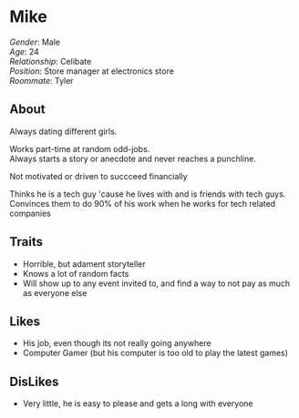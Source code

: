 Mike
======
  
*Gender*: Male  
*Age*: 24  
*Relationship*: Celibate  
*Position*: Store manager at electronics store  
*Roommate*: Tyler

About
------
Always dating different girls.

Works part-time at random odd-jobs.  
Always starts a story or anecdote and never reaches a punchline.
  
Not motivated or driven to succceed financially
  
Thinks he is a tech guy 'cause he lives with and is friends with tech guys. Convinces them to do 90% of his work when he works for tech related companies
 
Traits
------  
+ Horrible, but adament storyteller
+ Knows a lot of random facts
+ Will show up to any event invited to, and find a way to not pay as much as everyone else

  
Likes
------
+ His job, even though its not really going anywhere
+ Computer Gamer (but his computer is too old to play the latest games)
  
  
DisLikes
---------
+ Very little, he is easy to please and gets a long with everyone 
